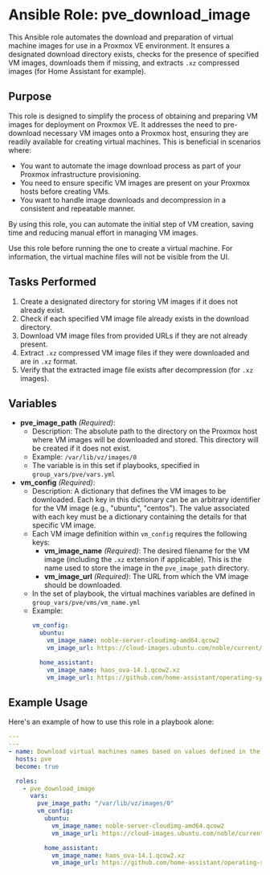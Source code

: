 # Ansible Role: pve_download_image

This Ansible role automates the download and preparation of virtual machine images for use in a Proxmox VE environment. It ensures a designated download directory exists, checks for the presence of specified VM images, downloads them if missing, and extracts `.xz` compressed images (for Home Assistant for example).

## Purpose

This role is designed to simplify the process of obtaining and preparing VM images for deployment on Proxmox VE.  It addresses the need to pre-download necessary VM images onto a Proxmox host, ensuring they are readily available for creating virtual machines.  This is beneficial in scenarios where:

*   You want to automate the image download process as part of your Proxmox infrastructure provisioning.
*   You need to ensure specific VM images are present on your Proxmox hosts before creating VMs.
*   You want to handle image downloads and decompression in a consistent and repeatable manner.

By using this role, you can automate the initial step of VM creation, saving time and reducing manual effort in managing VM images.

Use this role before running the one to create a virtual machine.
For information, the virtual machine files will not be visible from the UI.

## Tasks Performed

1.  Create a designated directory for storing VM images if it does not already exist.
2.  Check if each specified VM image file already exists in the download directory.
3.  Download VM image files from provided URLs if they are not already present.
4.  Extract `.xz` compressed VM image files if they were downloaded and are in `.xz` format.
5.  Verify that the extracted image file exists after decompression (for `.xz` images).

## Variables

*   **pve\_image\_path** *(Required)*:
    *   Description: The absolute path to the directory on the Proxmox host where VM images will be downloaded and stored. This directory will be created if it does not exist.
    *   Example: `/var/lib/vz/images/0`
    * The variable is in this set if playbooks, specified in `group_vars/pve/vars.yml`
*   **vm\_config** *(Required)*:
    *   Description: A dictionary that defines the VM images to be downloaded. Each key in this dictionary can be an arbitrary identifier for the VM image (e.g., "ubuntu", "centos"). The value associated with each key must be a dictionary containing the details for that specific VM image.
    *   Each VM image definition within `vm_config` requires the following keys:
        *   **vm\_image\_name** *(Required)*: The desired filename for the VM image (including the `.xz` extension if applicable). This is the name used to store the image in the `pve_image_path` directory.
        *   **vm\_image\_url** *(Required)*: The URL from which the VM image should be downloaded.
    * In the set of playbook, the virtual machines variables are defined in `group_vars/pve/vms/vm_name.yml`
    *   Example:
        ```yaml
        vm_config:
          ubuntu:
            vm_image_name: noble-server-cloudimg-amd64.qcow2
            vm_image_url: https://cloud-images.ubuntu.com/noble/current/noble-server-cloudimg-amd64.img

          home_assistant:
            vm_image_name: haos_ova-14.1.qcow2.xz
            vm_image_url: https://github.com/home-assistant/operating-system/releases/download/14.1/haos_ova-14.1.qcow2.xz
        ```

## Example Usage

Here's an example of how to use this role in a playbook alone:

```yaml
---
---
- name: Download virtual machines names based on values defined in the playbook
  hosts: pve
  become: true

  roles:
    - pve_download_image
      vars:
        pve_image_path: "/var/lib/vz/images/0"
        vm_config:
          ubuntu:
            vm_image_name: noble-server-cloudimg-amd64.qcow2
            vm_image_url: https://cloud-images.ubuntu.com/noble/current/noble-server-cloudimg-amd64.img

          home_assistant:
            vm_image_name: haos_ova-14.1.qcow2.xz
            vm_image_url: https://github.com/home-assistant/operating-system/releases/download/14.1/haos_ova-14.1.qcow2.xz